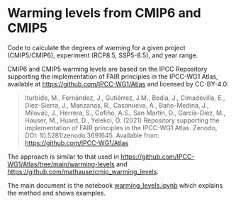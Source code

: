 # Warming levels from CMIP6 and CMIP5 

Code to calculate the degrees of warming for a given project (CMIP5/CMIP6), experiment (RCP8.5, SSP5-8.5), and year range.

CMIP6 and CMIP5 warming levels are based on the IPCC Repository supporting the implementation of FAIR principles in the IPCC-WG1 Atlas, available at https://github.com/IPCC-WG1/Atlas and licensed by CC-BY-4.0:

> Iturbide, M., Fernández, J., Gutiérrez, J.M., Bedia, J., Cimadevilla, E., Díez-Sierra, J., Manzanas, R., Casanueva, A., Baño-Medina, J., Milovac, J., Herrera, S., Cofiño, A.S., San Martín, D., García-Díez, M., Hauser, M., Huard, D., Yelekci, Ö. (2021) Repository supporting the implementation of FAIR principles in the IPCC-WG1 Atlas. Zenodo, DOI: 10.5281/zenodo.3691645. Available from: https://github.com/IPCC-WG1/Atlas 

The approach is similar to that used in https://github.com/IPCC-WG1/Atlas/tree/main/warming-levels and https://github.com/mathause/cmip_warming_levels.

The main document is the notebook [warming_levels.ipynb](warming_levels.ipynb) which explains the method and shows examples.